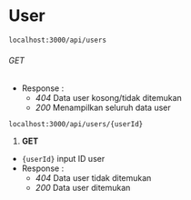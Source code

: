 # User

`localhost:3000/api/users`
###### GET
  - Response :
    - _404_ Data user kosong/tidak ditemukan
    - _200_ Menampilkan seluruh data user



`localhost:3000/api/users/{userId}`
1. **GET**
  - `{userId}` input ID user
  - Response :
    - _404_ Data user tidak ditemukan
    - _200_ Data user ditemukan
